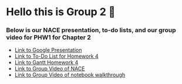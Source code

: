 # Hello this is Group 2 👋
### Below is our NACE presentation, to-do lists, and our group video for PHW1 for Chapter 2

- <a href="https://docs.google.com/presentation/d/1XWAzvdzCZxedVNWI9zSV28B8ptibJUSe/edit#slide=id.p1" rel="noopener noreferrer" target="_blank">Link to Google Presentation</a>
- <a href="https://docs.google.com/spreadsheets/d/1lnktKZziVbZdW-fJKaRUlLuIAcq7tA2w/edit?usp=drive_link&ouid=110279204326290698012&rtpof=true&sd=true" rel="noopener noreferrer" target="_blank">Link to To-Do List for Homework 4</a>
- <a href="https://docs.google.com/spreadsheets/d/1Rvc8gctdeIVQloegyXIhE4l4Lkgg_5Lf/edit?usp=drive_link&ouid=110279204326290698012&rtpof=true&sd=true" rel="noopener noreferrer" target="_blank">Link to Gantt Homework 4</a>
- <a href="https://drive.google.com/file/d/1KcIrqO6-eH2CPZ7yOn7CEsA9jx4tXM1Y/view?usp=drive_link" rel="noopener noreferrer" target="_blank">Link to Group Video of NACE</a>
- <a href="https://drive.google.com/file/d/1keAGxkZByk-kkV5KWTAeIQmqy2HGwuxZ/view?usp=drive_link" rel="noopener noreferrer" target="_blank">Link to Group Video of notebook walkthrough</a>
